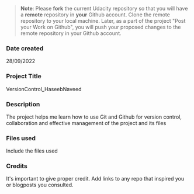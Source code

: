 >**Note**: Please **fork** the current Udacity repository so that you will have a **remote** repository in **your** Github account. Clone the remote repository to your local machine. Later, as a part of the project "Post your Work on Github", you will push your proposed changes to the remote repository in your Github account.

### Date created
28/09/2022

### Project Title
VersionControl_HaseebNaveed

### Description
The project helps me learn how to use Git and Github for version control, collaboration and effective management of the project and its files

### Files used
Include the files used

### Credits
It's important to give proper credit. Add links to any repo that inspired you or blogposts you consulted.

